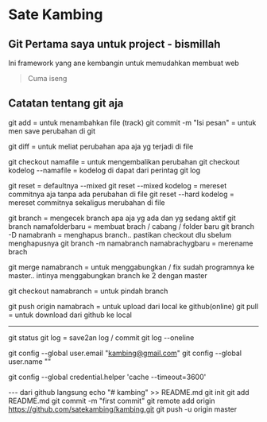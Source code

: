 # Sate Kambing
## Git Pertama saya untuk project - bismillah

Ini framework yang ane kembangin untuk memudahkan membuat web
> Cuma iseng

## Catatan tentang git aja ##
git add = untuk menambahkan file (track)
git commit -m "Isi pesan" = untuk men save perubahan di git

git diff = untuk meliat perubahan apa aja yg terjadi di file

git checkout namafile = untuk mengembalikan perubahan
git checkout kodelog --namafile = kodelog di dapat dari perintag git log

git reset = defaultnya --mixed
git reset --mixed kodelog = mereset commitnya aja tanpa ada perubahan di file
git reset --hard kodelog = mereset commitnya sekaligus merubahan di file

git branch = mengecek branch apa aja yg ada dan yg sedang aktif
git branch namafolderbaru = membuat brach / cabang / folder baru
git branch -D namabranh = menghapus branch.. pastikan checkout dlu sbelum menghapusnya
git branch -m namabranch namabrachygbaru = merename brach

git merge namabranch = untuk menggabungkan / fix sudah programnya ke master.. intinya menggabungkan branch ke 2 dengan master


git checkout namabranch = untuk pindah branch

git push origin namabrach = untuk upload dari local ke github(online)
git pull = untuk download dari github ke local


___________________________________________
git status
git log = save2an log / commit
git log --oneline

git config --global user.email "kambing@gmail.com"
git config --global user.name ""

git config --global credential.helper 'cache --timeout=3600'

--- dari github langsung
echo "# kambing" >> README.md
git init
git add README.md
git commit -m "first commit"
git remote add origin https://github.com/satekambing/kambing.git
git push -u origin master
